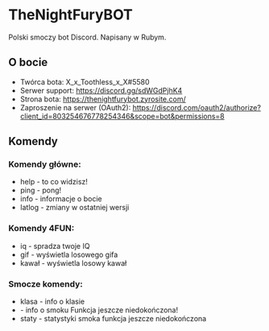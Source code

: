 # TheNightFuryBOT
Polski smoczy bot Discord. Napisany w Rubym.
## O bocie
* Twórca bota: X_x_Toothless_x_X#5580
* Serwer support: https://discord.gg/sdWGdPjhK4
* Strona bota: https://thenightfurybot.zyrosite.com/
* Zaproszenie na serwer (OAuth2): https://discord.com/oauth2/authorize?client_id=803254676778254346&scope=bot&permissions=8
## Komendy
### Komendy główne:
*  help - to co widzisz! 
* ping - pong!
*  info - informacje o bocie
*  latlog - zmiany w ostatniej wersji
### Komendy 4FUN:
*  iq - spradza twoje IQ
*  gif - wyświetla losowego gifa
*  kawał - wyświetla losowy kawał 
### Smocze komendy:
*  klasa <nazwa> - info o klasie
*  <gatunek> - info o smoku Funkcja jeszcze niedokończona! 
*  staty <gatunek> - statystyki smoka funkcja jeszcze niedokończona
